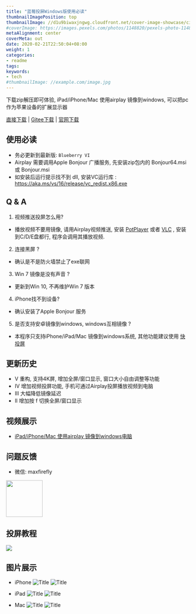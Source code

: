 ```yaml
---
title: "蓝莓投屏Windows版使用必读"
thumbnailImagePosition: top
thumbnailImage: //d1u9biwaxjngwg.cloudfront.net/cover-image-showcase/city-750.jpg
#coverImage: https://images.pexels.com/photos/1148820/pexels-photo-1148820.jpeg?auto=compress&cs=tinysrgb&dpr=2&h=650&w=940
metaAlignment: center
coverMeta: out
date: 2020-02-21T22:50:04+08:00
weight: 1
categories:
- readme
tags:
keywords:
- tech
#thumbnailImage: //example.com/image.jpg
---
```


<!--more-->

下载zip解压即可体验, iPad/iPhone/Mac 使用airplay 镜像到windows, 可以把pc 作为苹果设备的扩展显示器

[直接下载](http://bluberry-10050152.file.myqcloud.com/win-airplay.zip) | [Gitee下载](https://gitee.com/halo-x/Airplay-SDK/tree/master/windows-receiver)  | [官网下载](http://deeprd.com/) 

## 使用必读
- 务必更新到最新版: `Blueberry VI`  
- Airplay 需要调用Apple Bonjour 广播服务, 先安装zip包内的 Bonjour64.msi 或 Bonjour.msi 
- 如安装后运行提示找不到 dll, 安装VC运行库 : https://aka.ms/vs/16/release/vc_redist.x86.exe


## Q & A
1. 视频推送投屏怎么用?
- 播放视频不要用镜像, 请用Airplay视频推送, 安装 [PotPlayer](https://daumpotplayer.com/download/) 或者 [VLC](https://www.videolan.org/vlc/) , 安装到C/D/E盘都行, 程序会调用其播放视频.   
2. 连接黑屏 ?  
- 确认是不是防火墙禁止了exe联网
3. Win 7 镜像是没有声音 ?
- 更新到Win 10, 不再维护Win 7 版本
4. iPhone找不到设备?
- 确认安装了Apple Bonjour 服务
5. 是否支持安卓镜像到windows, windows互相镜像 ?
- 本程序只支持iPhone/iPad/Mac 镜像到windows系统, 其他功能建议使用 [快投屏](http://kuaitouping.com)
 

## 更新历史
- V 重构, 支持4K屏, 增加全屏/窗口显示, 窗口大小自由调整等功能
- IV 增加视频投屏功能, 手机可通过Airplay投屏播放视频到电脑
- III 大幅降低镜像延迟
- II 增加按 f 切换全屏/窗口显示

## 视频展示
- [iPad/iPhone/Mac 使用airplay 镜像到windows电脑](https://www.bilibili.com/video/av90577703)

## 问题反馈
- 微信: maxfirefly
<img src="http://deeprd.com/docs/img/qrcode.png?raw=true" width="100" height="100">

## 投屏教程
![ ](http://deeprd.com/docs/img/cast.jpg?raw=true "Title")

## 图片展示
- iPhone
![](http://deeprd.com/docs/img/win3.png?raw=true "Title") 
![](http://deeprd.com/docs/img/win2.png?raw=true "Title") 

- iPad
![](http://deeprd.com/docs/img/win1.png?raw=true "Title") 
![](http://deeprd.com/docs/img/win5.png?raw=true "Title") 

- Mac
![](http://deeprd.com/docs/img/win4.png?raw=true "Title") 
![](http://deeprd.com/docs/img/win2.jpg?raw=true "Title") 
